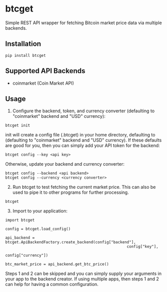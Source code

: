 # btcget

Simple REST API wrapper for fetching Bitcoin market price data via multiple backends.

## Installation

```
pip install btcget
```

## Supported API Backends

* coinmarket (Coin Market API)

## Usage

1. Configure the backend, token, and currency converter (defaulting to "coinmarket" backend and "USD" currency):
```
btcget init
```

init will create a config file (.btcget) in your home directory, defaulting to (defaulting to "coinmarket" backend and "USD" currency). If these defaults are good for you, then you can simply add your API token for the backend:

```
btcget config --key <api key>
```

Otherwise, update your backend and currency converter:

```
btcget config --backend <api backend>
btcget config --currency <currency converter>
```
2. Run btcget to test fetching the current market price. This can also be used to pipe it to other programs for further processing.

```
btcget
```

3. Import to your application:

```
import btcget

config = btcget.load_config()

api_backend = btcget.ApiBackendFactory.create_backend(config["backend"],
                                                      config["key"],
                                                      config["currency"])

btc_market_price = api_backend.get_btc_price()
```

Steps 1 and 2 can be skipped and you can simply supply your arguments in your app to the backend creator. If using multiple apps, then steps 1 and 2 can help for having a common configuration.

